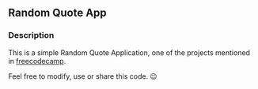 ## Random Quote App

### Description

This is a simple Random Quote Application, one of the projects mentioned in [freecodecamp](https://www.freecodecamp.org).

Feel free to modify, use or share this code. :wink:
